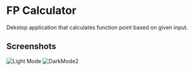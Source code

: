 # FP Calculator
 Dekstop application that calculates function point based on given input.

## Screenshots

![Light Mode](https://i.postimg.cc/Dw2Ygsh5/FP2.jpg)
![DarkMode2](https://i.postimg.cc/ncKPB2yC/FP3.jpg)
